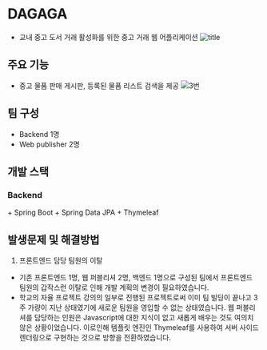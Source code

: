 # DAGAGA
+ 교내 중고 도서 거래 활성화를 위한 중고 거래 웹 어플리케이션
![title](https://user-images.githubusercontent.com/48748265/230789662-d72f9129-b954-47b3-8fed-a5b5782f8aaa.png)

## 주요 기능
+ 중고 물품 판매 게시판, 등록된 물품 리스트 검색을 제공
![3번](https://user-images.githubusercontent.com/48748265/230789776-7bc97066-e9be-4855-b142-3012c96df8c9.png)

## 팀 구성
+ Backend 1명
+ Web publisher 2명

## 개발 스택
<h3>Backend</h3>
+ Spring Boot
+ Spring Data JPA
+ Thymeleaf

## 발생문제 및 해결방법
1. 프론트엔드 담당 팀원의 이탈
+ 기존 프론트엔드 1명, 웹 퍼블리셔 2명, 백엔드 1명으로 구성된 팀에서 프론트엔드 팀원의 갑작스런 이탈로 인해 개발 계획의 변경이 필요하였습니다.
+ 학교의 자율 프로젝트 강의의 일부로 진행된 프로젝트로써 이미 팀 빌딩이 끝나고 3주 가량이 지난 상태였기에 새로운 팀원을 영입할 수 없는 상태였습니다.
웹 퍼블리셔를 담당하는 인원은 Javascript에 대한 지식이 없고 새롭게 배우는 것도 여의치 않은 상황이었습니다.
이로인해 템플릿 엔진인 Thymeleaf를 사용하여 서버 사이드 렌더링으로 구현하는 것으로 방향을 전환하였습니다.
